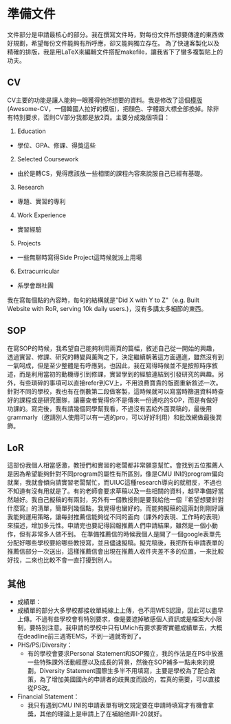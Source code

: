 # 準備文件
文件部分是申請最核心的部分。我在撰寫文件時，對每份文件所想要傳達的東西做好規劃，希望每份文件能夠有所呼應，卻又能夠獨立存在。
為了快速客製化以及精確的排版，我是用LaTeX來編輯文件搭配makefile，讓我省下了蠻多複製貼上的功夫。

## CV
CV主要的功能是讓人能夠一眼獲得他所想要的資料。我是修改了這個[模版](https://github.com/posquit0/Awesome-CV)(Awesome-CV，一個韓國人拉好的模版)，把顏色、字體跟大標全部換掉。除非有特別要求，否則CV部分我都是放2頁。主要分成幾個項目：
1. Education
  -  學位、GPA、修課、得獎這些
2. Selected Coursework
  - 由於是轉CS，覺得應該放一些相關的課程內容來說服自己已經有基礎。
3. Research
 - 專題、實習的專利
4. Work Experience
 - 實習經驗
5. Projects
 - 一些無聊時寫得Side Project這時候就派上用場
6. Extracurricular
 - 系學會跟社團


我在寫每個點的內容時，每句的結構就是"Did X with Y to Z"（e.g. Built Website with RoR, serving 10k daily users.)，沒有多講太多細節的東西。

## SOP
在寫SOP的時候，我希望自己能夠利用兩頁的篇幅，敘述自己從一開始的興趣，透過實習、修課、研究的轉變與薰陶之下，決定繼續朝著這方面邁進，雖然沒有到一氣呵成，但是至少整體是有呼應到。也因此，我在寫得時候並不是按照時序敘述，而是利用當初的動機導引到修課，實習學到的經驗連結到引發研究的興趣。另外，有些瑣碎的事項可以直接refer到CV上，不用浪費寶貴的版面重新敘述一次。針對不同的學校，我也有在倒數第二段做客製，這時候就可以寫當時篩選資料時查好的課程或是研究團隊，讓審查者覺得你不是傳來一份通吃的SOP，而是有做好功課的。寫完後，我有請幾個同學幫我看，不過沒有丟給外面潤稿的，最後用grammarly（邀請別人使用可以有一週的pro，可以好好利用）和批改網做最後潤飾。

## LoR
這部份我個人相當感激，教授們和實習的老闆都非常願意幫忙。會找到五位推薦人是因為希望能夠針對不同program的屬性有所區別，像是CMU INI的program偏向就業，我就會傾向請實習老闆幫忙，而UIUC這種research導向的就相反，不過也不知道有沒有用就是了。有的老師會要求草稿以及一些相關的資料，越早準備好當然越好。我自己擬稿的有兩封，另外有一個教授則是要我給他一個『希望想要針對什麼寫』的清單，簡單列幾個點，我覺得也蠻好的。而能夠擬稿的這兩封則剛好讓我能夠運用策略，讓每封推薦信能夠從不同的面向（課外的表現、工作時的表現）來描述，增加多元性。申請完也要記得回報推薦人們申請結果，雖然是一個小動作，但有非常多人做不到。
在準備推薦信的時候我個人是開了一個google表單先分配好哪些學校要給哪些教授寫，並且儘速擬稿。擬完稿後，我把所有申請表單的推薦信部分一次送出，這樣推薦信會出現在推薦人收件夾差不多的位置，一來比較好找，二來也比較不會一直打擾到別人。

## 其他
- 成績單：
 - 成績單的部分大多學校都接收單純線上上傳，也不用WES認證，因此可以盡早上傳。不過有些學校會有特別要求，像是要遮掉敏感個人資訊或是檔案大小限制，要特別注意。我申請的學校中只有UMich有要求要寄實體成績單去，大概在deadline前三週寄EMS，不到一週就寄到了。
- PHS/PS/Diversity：
  - 有的學校會要求Personal Statement和SOP獨立，我的作法是在PS中放進一些特殊課外活動經歷以及成長的背景，然後在SOP補多一點未來的規劃。Diversity Statement國際生多半不用填寫，主要是學校為了配合政策，為了增加美國國內的申請者的歧異度而設的，若真的需要，可以直接從PS改。
- Financial Statement：
  - 我只有遇到CMU INI的申請表單有明文規定要在申請時填寫才有機會拿獎，其他的理論上是申請上了在補給他弄I-20就好。